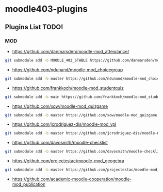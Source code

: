 # moodle403-plugins

## Plugins List TODO!

### MOD

- https://github.com/danmarsden/moodle-mod_attendance/
```bash
git submodule add -b MOODLE_402_STABLE https://github.com/danmarsden/moodle-mod_attendance.git mod/attendance
```

- https://github.com/ndunand/moodle-mod_choicegroup
```bash
git submodule add -b master https://github.com/ndunand/moodle-mod_choicegroup.git mod/choicegroup
```

- https://github.com/frankkoch/moodle-mod_studentquiz
```bash
git submodule add -b main https://github.com/frankkoch/moodle-mod_studentquiz.git mod/studentquiz
```

- https://github.com/xow/moodle-mod_quizgame
```bash
git submodule add -b master https://github.com/xow/moodle-mod_quizgame.git mod/quizgame
```

- https://github.com/jcrodriguez-dis/moodle-mod_vpl
```bash
git submodule add -b master https://github.com/jcrodriguez-dis/moodle-mod_vpl.git mod/vpl
```

- https://github.com/davosmith/moodle-checklist
```bash
git submodule add -b master https://github.com/davosmith/moodle-checklist.git mod/checklist
```

- https://github.com/projectestac/moodle-mod_geogebra
```bash
git submodule add -b master https://github.com/projectestac/moodle-mod_geogebra.git mod/geogebra
```

- https://github.com/academic-moodle-cooperation/moodle-mod_publication



